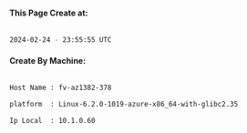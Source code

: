 
   
#### This Page Create at:

```bash

2024-02-24 - 23:55:55 UTC

```

#### Create By Machine:

```bash

Host Name : fv-az1382-378

platform  : Linux-6.2.0-1019-azure-x86_64-with-glibc2.35

Ip Local  : 10.1.0.60

```

